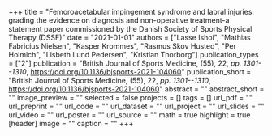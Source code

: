 +++
title = "Femoroacetabular impingement syndrome and labral injuries: grading the evidence on diagnosis and non-operative treatment-a statement paper commissioned by the Danish Society of Sports Physical Therapy (DSSF)"
date = "2021-01-01"
authors = ["Lasse Ishoi", "Mathias Fabricius Nielsen", "Kasper Krommes", "Rasmus Skov Husted", "Per Holmich", "Lisbeth Lund Pedersen", "Kristian Thorborg"]
publication_types = ["2"]
publication = "British Journal of Sports Medicine, (55), 22, _pp. 1301--1310_, https://doi.org/10.1136/bjsports-2021-104060"
publication_short = "British Journal of Sports Medicine, (55), 22, _pp. 1301--1310_, https://doi.org/10.1136/bjsports-2021-104060"
abstract = ""
abstract_short = ""
image_preview = ""
selected = false
projects = []
tags = []
url_pdf = ""
url_preprint = ""
url_code = ""
url_dataset = ""
url_project = ""
url_slides = ""
url_video = ""
url_poster = ""
url_source = ""
math = true
highlight = true
[header]
image = ""
caption = ""
+++
